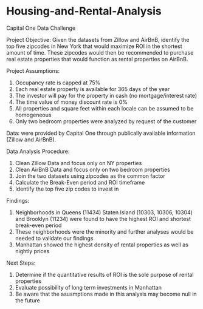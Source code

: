 # Housing-and-Rental-Analysis
Capital One Data Challenge

Project Objective: Given the datasets from Zillow and AirBnB, identify the top five zipcodes in New York that would maximize ROI in the shortest amount of time. These zipcodes would then be recommended to purchase real estate properties that would function as rental properties on AirBnB.

Project Assumptions: 
1. Occupancy rate is capped at 75%
2. Each real estate property is available for 365 days of the year
3. The investor will pay for the property in cash (no mortgage/interest rate)
4. The time value of money discount rate is 0%
5. All properties and square feet within each locale can be assumed to be homogeneous
6. Only two bedroom properties were analyzed by request of the customer

Data: were provided by Capital One through publically available information (Zillow and AirBnB).

Data Analysis Procedure: 
1. Clean Zillow Data and focus only on NY properties
2. Clean AirBnB Data and focus only on two bedroom properties
3. Join the two datasets using zipcodes as the common factor
4. Calculate the Break-Even period and ROI timeframe
5. Identify the top five zip codes to invest in

Findings:
1. Neighborhoods in Queens (11434) Staten Island (10303, 10306, 10304) and Brooklyn (11234) were found to have the highest ROI and shortest break-even period
2. These neighborhoods were the minority and further analyses would be needed to validate our findings
3. Manhattan showed the highest density of rental properties as well as nightly prices

Next Steps:
1. Determine if the quantitative results of ROI is the sole purpose of rental properties
2. Evaluate possibility of long term investments in Manhattan 
3. Be aware that the asusmptions made in this analysis may become null in the future 
